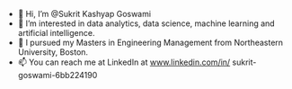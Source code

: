 - 👋 Hi, I’m @Sukrit Kashyap Goswami
- 👀 I’m interested in data analytics, data science, machine learning and artificial intelligence.
- 🌱 I pursued my Masters in Engineering Management from Northeastern University, Boston.
- 📫 You can reach me at LinkedIn at www.linkedin.com/in/
sukrit-goswami-6bb224190


<!---
Sukrit888/Sukrit888 is a ✨ special ✨ repository because its `README.md` (this file) appears on your GitHub profile.
You can click the Preview link to take a look at your changes.
--->
